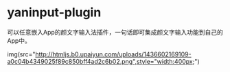 # yaninput-plugin
可以任意嵌入App的颜文字输入法插件，一句话即可集成颜文字输入功能到自己的App中。

img(src="http://htmljs.b0.upaiyun.com/uploads/1436602169109-a0c04b4349025f89c850bff4ad2c6b02.png",style="width:400px;")
